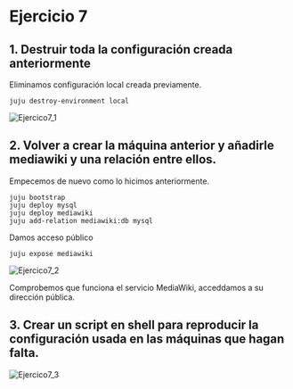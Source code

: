 # Ejercicio 7
## 1. Destruir toda la configuración creada anteriormente
Eliminamos configuración local creada previamente.

`juju destroy-environment local`

![Ejercico7_1](http://googledrive.com/host/0B5Yam2FWqtZPZGJWT1JHNzI1Uzg/Ejercicio7_1.png)

## 2. Volver a crear la máquina anterior y añadirle mediawiki y una relación entre ellos.
Empecemos de nuevo como lo hicimos anteriormente.

```
juju bootstrap
juju deploy mysql
juju deploy mediawiki
juju add-relation mediawiki:db mysql
```

Damos acceso público 

`juju expose mediawiki`

![Ejercico7_2](http://googledrive.com/host/0B5Yam2FWqtZPZGJWT1JHNzI1Uzg/Ejercicio7_2.png)

Comprobemos que funciona el servicio MediaWiki, acceddamos a su dirección pública.

## 3. Crear un script en shell para reproducir la configuración usada en las máquinas que hagan falta.

![Ejercico7_3](http://googledrive.com/host/0B5Yam2FWqtZPZGJWT1JHNzI1Uzg/Ejercicio7_3.png)